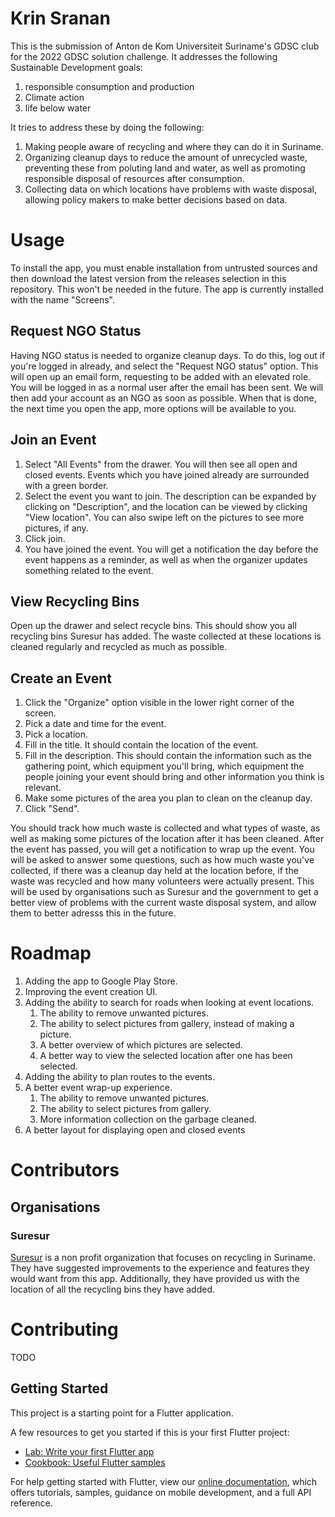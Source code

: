 
# Krin Sranan

This is the submission of Anton de Kom Universiteit Suriname's GDSC club for the 2022 GDSC solution challenge. It addresses the following Sustainable Development goals:
1. responsible consumption  and production
2. Climate action
2. life below water

It tries to address these by doing the following:
1. Making people aware of recycling and where they can do it in Suriname.
2. Organizing cleanup days to reduce the amount of unrecycled waste, preventing these from poluting land and water, as well as promoting responsible disposal of resources after consumption.
3. Collecting data on which locations have problems with waste disposal, allowing policy makers to make better decisions based on data.

# Usage

To install the app, you must enable installation from untrusted sources and then download the latest version from the releases selection in this repository. This won't be needed in the future. The app is currently installed with the name "Screens".

## Request NGO Status

Having NGO status is needed to organize cleanup days. To do this, log out if you're logged in already, and select the "Request NGO status" option. This will open up an email form, requesting to be added with an elevated role. You will be logged in as a normal user after the email has been sent.  We will then add your account as an NGO as soon as possible. When that is done, the next time you open the app, more options will be available to you.

## Join an Event

1. Select "All Events" from the drawer. You will then see all open and closed events. Events which you have joined already are surrounded with a green border.
2. Select the event you want to join. The description can be expanded by clicking on "Description", and the location can be viewed by clicking "View location". You can also swipe left on the pictures to see more pictures, if any.
3. Click join.
4. You have joined the event. You will get a notification the day before the event happens as a reminder, as well as when the organizer updates something related to the event.

## View Recycling Bins

Open up the drawer and select recycle bins. This should show you all recycling bins Suresur has added. The waste collected at these locations is cleaned regularly and recycled as much as possible.

## Create an Event

1. Click the "Organize" option visible in the lower right corner of the screen.
2. Pick a date and time for the event.
3. Pick a location.
4. Fill in the title. It should contain the location of the event.
5. Fill in the description. This should contain the information such as the gathering point, which equipment you'll bring, which equipment the people joining your event should bring and other information you think is relevant.
6. Make some pictures of the area you plan to clean on the cleanup day.
7. Click "Send".

You should track how much waste is collected and what types of waste, as well as making some pictures of the location after it has been cleaned.
After the event has passed, you will get a notification to wrap up the event. You will be asked to answer some questions, such as how much waste you've collected, if there was a cleanup day held at the location before, if the waste was recycled and how many volunteers were actually present.
This will be used by organisations such as Suresur and the government to get a better view of problems with the current waste disposal system, and allow them to better adresss this in the future.

# Roadmap

1. Adding the app to Google Play Store.
2. Improving the event creation UI.
3. Adding the ability to search for roads when looking at event locations.
    1. The ability to remove unwanted pictures.
    2. The ability to select pictures from gallery, instead of making a picture.
    3. A better overview of which pictures are selected.
    4. A better way to view the selected location after one has been selected.
4. Adding the ability to plan routes to the events.
5. A better event wrap-up experience.
    1. The ability to remove unwanted pictures.
    2. The ability to select pictures from gallery.
    3. More information collection on the garbage cleaned.
6. A better layout for displaying open and closed events



# Contributors

## Organisations

### Suresur

[Suresur](http://suresur.green/) is a non profit organization that focuses on recycling in Suriname. They have suggested improvements to the experience and features they would want from this app. Additionally, they have provided us with the location of all the recycling bins they have added.


# Contributing
TODO

## Getting Started

This project is a starting point for a Flutter application.

A few resources to get you started if this is your first Flutter project:

- [Lab: Write your first Flutter app](https://flutter.dev/docs/get-started/codelab)
- [Cookbook: Useful Flutter samples](https://flutter.dev/docs/cookbook)

For help getting started with Flutter, view our
[online documentation](https://flutter.dev/docs), which offers tutorials,
samples, guidance on mobile development, and a full API reference.



